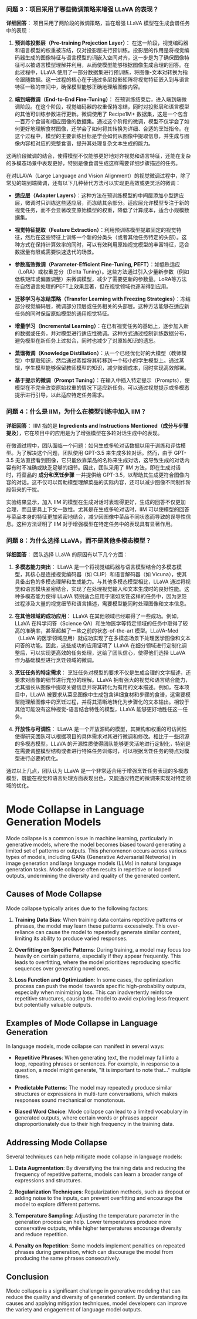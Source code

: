 ### 问题 3：项目采用了哪些微调策略来增强 LLaVA 的表现？
**详细回答**：
项目采用了两阶段的微调策略，旨在增强 LLaVA 模型在生成食谱任务中的表现：

1. **预训练投影层（Pre-training Projection Layer）**：
   在这一阶段，视觉编码器和语言模型的权重被冻结，仅对投影层进行预训练。投影层的作用是将视觉编码器生成的图像特征与语言模型的词嵌入空间对齐，这一步是为了确保图像特征可以被语言模型理解并利用，从而使模型能够根据图像生成合理的回答。在此过程中，LLaVA 使用了一部分数据集进行预训练，将图像-文本对转换为指令跟随数据。这一过程的核心在于通过多层投影矩阵将视觉特征嵌入到与语言特征一致的空间中，确保模型能够正确地理解图像内容。

2. **端到端微调（End-to-End Fine-Tuning）**：
   在预训练结束后，进入端到端微调阶段。在这个阶段，视觉编码器的权重保持冻结，同时对投影层和语言模型的其他可训练参数进行更新。微调使用了 Recipe1M+ 数据集，这是一个包含一百万个食谱和相应图像的数据集。通过这个阶段的微调，模型不仅学会了如何更好地理解食材图像，还学会了如何将其转换为详细、合适的烹饪指令。在这个过程中，模型的主要训练目标是学会如何从图像中提取信息，并生成与图像内容相对应的完整食谱，提升其处理复杂文本生成的能力。

这两阶段微调的结合，使得模型不仅能够更好地对齐视觉和语言特征，还能在复杂的多模态场景中表现更好，特别是像食谱生成这样需要详细步骤描述的任务。

在对LLAVA（Large Language and Vision Alignment）的视觉微调过程中，除了常见的端到端微调，还有以下几种替代方法可以实现更高效或更灵活的微调：

- **适应层（Adapter Layers）**：这种方法在预训练模型的中间层添加小型适应层，微调时只训练这些适应层，而冻结其余部分。适应层允许模型专注于新的视觉任务，而不会显著改变原始模型的权重，降低了计算成本，适合小规模数据集。

- **视觉特征提取（Feature Extraction）**：利用预训练模型提取固定的视觉特征，然后在这些特征上训练一个新的分类头（或者其他任务特定的头部）。这种方式在保持计算效率的同时，可以有效利用原始视觉模型的丰富特征，适合数据量有限或需要快速迭代的场景。

- **参数高效微调（Parameter-Efficient Fine-Tuning, PEFT）**：如低秩适应（LoRA）或权重差分（Delta Tuning）。这些方法通过引入少量新参数（例如低秩矩阵或偏置调整）来微调模型，减少了需要更新的参数量。LoRA等方法在自然语言处理的PEFT上效果显著，但在视觉领域也逐渐得到应用。

- **迁移学习与冻结策略（Transfer Learning with Freezing Strategies）**：冻结部分视觉编码层，微调部分顶层或任务相关的头部层。这种方法能够在适应新任务的同时保留原始模型的通用视觉特征。

- **增量学习（Incremental Learning）**：在已有视觉任务的基础上，逐步加入新的数据或任务，并对模型进行适应性微调。这种方式通过控制训练数据分布，避免模型在新任务上过拟合，同时也减少了对原始知识的遗忘。

- **蒸馏微调（Knowledge Distillation）**：从一个已经优化好的大模型（教师模型）中提取知识，然后通过蒸馏将其转移到一个较小的学生模型上。通过蒸馏，学生模型能够保留教师模型的知识，减少微调成本，同时实现高效部署。

- **基于提示的微调（Prompt Tuning）**：在输入中插入特定提示（Prompts），使模型在不完全改变原始权重的情况下适应新任务。可以通过视觉提示或多模态提示进行引导，以此适应特定任务需求。

### 问题 4：什么是 IIM，为什么在模型训练中加入 IIM？
**详细回答**：
IIM 指的是 **Ingredients and Instructions Mentioned（成分与步骤提及）**，它在项目中的应用是为了增强模型在多轮对话生成中的表现。

在微调过程中，团队面临一个问题：如何生成多轮对话数据以用于训练和评估模型。为了解决这个问题，团队使用 GPT-3.5 来生成多轮对话。然而，由于 GPT-3.5 无法直接看到图像，它只能依靠菜品的名称来生成对话，这导致生成的对话内容有时不准确或缺乏足够的细节。因此，团队采用了 IIM 方法，即在生成对话时，将菜品的 **成分和烹饪步骤** 一并提供给 GPT-3.5，以帮助其生成更符合图像内容的对话。这不仅可以帮助模型理解菜品的实际内容，还可以减少图像不同制作阶段带来的干扰。

实验结果显示，加入 IIM 的模型在生成对话时表现得更好，生成的回答不仅更加合理，而且更具上下文一致性。尤其是在生成多轮对话时，IIM 可以使模型的回答与菜品本身的特征更加紧密地结合，减少因图像中菜品不同状态而导致的误导性信息。这种方法证明了 IIM 对于增强模型在特定任务中的表现具有显著作用。

### 问题 8：为什么选择 LLaVA，而不是其他多模态模型？
**详细回答**：
团队选择 LLaVA 的原因有以下几个方面：

1. **多模态能力突出**：
   LLaVA 是一个将视觉编码器与语言模型结合的多模态模型，其核心是连接视觉编码器（如 CLIP）和语言解码器（如 Vicuna），使其具备出色的多模态理解和生成能力。与其他多模态模型相比，LLaVA 通过将视觉和语言模块紧密结合，实现了在处理视觉输入和文本生成时的良好性能。这种多模态能力使得 LLaVA 特别适合应用于诸如烹饪这样的任务中，因为烹饪过程涉及大量的视觉细节和语言描述，需要模型能同时处理图像和文本信息。

2. **在其他领域的成功应用**：
   LLaVA 在其他领域已经取得了一些成功。例如，LLaVA 在科学问答（Science QA）和生物医学等特定领域的任务中取得了较高的准确率，甚至超越了一些之前的状态-of-the-art 模型。LLaVA-Med（LLaVA 的医学领域应用）就成功实现了在多模态场景下处理医学图像和文本问答的功能。因此，这些成功的应用证明了 LLaVA 在细分领域进行定制化调整后，可以实现更高效的任务处理，这给了团队信心，使得他们选择 LLaVA 作为基础模型进行烹饪领域的微调。

3. **烹饪任务的特定需求**：
   烹饪任务对模型的要求不仅是生成合理的文字描述，还要求对图像的细节进行充分的理解。LLaVA 拥有强大的视觉和语言结合能力，尤其擅长从图像中提取关键信息并将其转化为有用的文本描述。例如，在本项目中，LLaVA 被要求从菜品图像中生成包含详细食材和步骤的食谱，这需要模型能理解图像中的烹饪过程，并将其清晰地转化为步骤化的文本输出。相较于其他可能没有这种视觉-语言结合特性的模型，LLaVA 能够更好地胜任这一任务。

4. **开放性与可调性**：
   LLaVA 是一个开放源码的模型，其架构和权重的可访问性使得研究团队可以根据项目的具体需求对其进行微调和修改。相比于一些闭源的多模态模型，LLaVA 的开源性质使得团队能够更灵活地进行定制化，特别是在需要调整模型结构或者进行特殊任务训练时，可以根据烹饪任务的特点对模型进行必要的优化。

通过以上几点，团队认为 LLaVA 是一个非常适合用于增强烹饪任务表现的多模态模型，既能在视觉和语言处理方面表现出色，又能通过特定的微调来实现对特定领域的优化。

# Mode Collapse in Language Generation Models

Mode collapse is a common issue in machine learning, particularly in generative models, where the model becomes biased toward generating a limited set of patterns or outputs. This phenomenon occurs across various types of models, including GANs (Generative Adversarial Networks) in image generation and large language models (LLMs) in natural language generation tasks. Mode collapse often results in repetitive or looped outputs, undermining the diversity and quality of the generated content.

## Causes of Mode Collapse

Mode collapse typically arises due to the following factors:

1. **Training Data Bias**: When training data contains repetitive patterns or phrases, the model may learn these patterns excessively. This over-reliance can cause the model to repeatedly generate similar content, limiting its ability to produce varied responses.

2. **Overfitting on Specific Patterns**: During training, a model may focus too heavily on certain patterns, especially if they appear frequently. This leads to overfitting, where the model prioritizes reproducing specific sequences over generating novel ones.

3. **Loss Function and Optimization**: In some cases, the optimization process can push the model towards specific high-probability outputs, especially when minimizing loss. This can inadvertently reinforce repetitive structures, causing the model to avoid exploring less frequent but potentially valuable outputs.

## Examples of Mode Collapse in Language Generation

In language models, mode collapse can manifest in several ways:

- **Repetitive Phrases**: When generating text, the model may fall into a loop, repeating phrases or sentences. For example, in response to a question, a model might generate, "It is important to note that..." multiple times.

- **Predictable Patterns**: The model may repeatedly produce similar structures or expressions in multi-turn conversations, which makes responses sound mechanical or monotonous.

- **Biased Word Choice**: Mode collapse can lead to a limited vocabulary in generated outputs, where certain words or phrases appear disproportionately due to their high frequency in the training data.

## Addressing Mode Collapse

Several techniques can help mitigate mode collapse in language models:

1. **Data Augmentation**: By diversifying the training data and reducing the frequency of repetitive patterns, models can learn a broader range of expressions and structures.

2. **Regularization Techniques**: Regularization methods, such as dropout or adding noise to the inputs, can prevent overfitting and encourage the model to explore different patterns.

3. **Temperature Sampling**: Adjusting the temperature parameter in the generation process can help. Lower temperatures produce more conservative outputs, while higher temperatures encourage diversity and reduce repetition.

4. **Penalty on Repetition**: Some models implement penalties on repeated phrases during generation, which can discourage the model from producing the same phrases consecutively.

## Conclusion

Mode collapse is a significant challenge in generative modeling that can reduce the quality and diversity of generated content. By understanding its causes and applying mitigation techniques, model developers can improve the variety and engagement of language model outputs.

